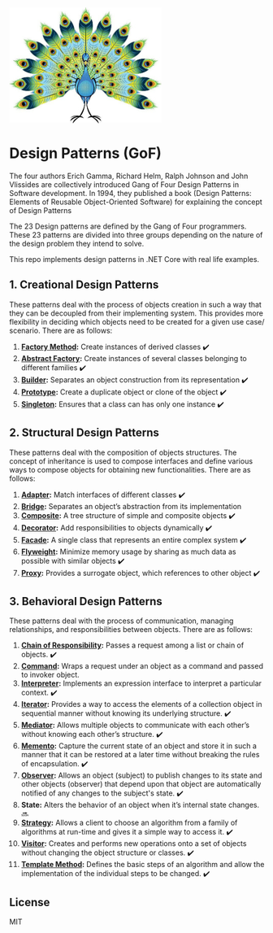 ![Image of Design Patterns](https://github.com/hamzaak/designpatterns/blob/master/assets/peacock.jpg)
# Design Patterns (GoF)
The four authors Erich Gamma, Richard Helm, Ralph Johnson and John Vlissides are collectively introduced Gang of Four Design Patterns in Software development. In 1994, they published a book (Design Patterns: Elements of Reusable Object-Oriented Software) for explaining the concept of Design Patterns

The 23 Design patterns are defined by the Gang of Four programmers. These 23 patterns are divided into three groups depending on the nature of the design problem they intend to solve.

This repo implements design patterns in .NET Core with real life examples.

## 1. Creational Design Patterns
These patterns deal with the process of objects creation in such a way that they can be decoupled from their implementing system. This provides more flexibility in deciding which objects need to be created for a given use case/ scenario. There are as follows:
1. **[Factory Method](factorymethod/):** Create instances of derived classes :heavy_check_mark:
2. **[Abstract Factory](abstractfactory/):** Create instances of several classes belonging to different families :heavy_check_mark:
3. **[Builder](builder/):** Separates an object construction from its representation :heavy_check_mark:
4. **[Prototype](prototype/):** Create a duplicate object or clone of the object :heavy_check_mark:
5. **[Singleton](singleton/):** Ensures that a class can has only one instance :heavy_check_mark:

## 2. Structural Design Patterns
These patterns deal with the composition of objects structures. The concept of inheritance is used to compose interfaces and define various ways to compose objects for obtaining new functionalities. There are as follows:
1. **[Adapter](adapter/):** Match interfaces of different classes :heavy_check_mark:
2. **[Bridge](bridge/):** Separates an object’s abstraction from its implementation 
3. **[Composite](composite/):** A tree structure of simple and composite objects :heavy_check_mark:
4. **[Decorator](decorator/):** Add responsibilities to objects dynamically :heavy_check_mark:
5. **[Facade](facade/):** A single class that represents an entire complex system :heavy_check_mark:
6. **[Flyweight](flyweight/):** Minimize memory usage by sharing as much data as possible with similar objects :heavy_check_mark:
7. **[Proxy](proxy/):** Provides a surrogate object, which references to other object :heavy_check_mark:

## 3. Behavioral Design Patterns
These patterns deal with the process of communication, managing relationships, and responsibilities between objects. There are as follows:
1. **[Chain of Responsibility](chainofresponsibility/):** Passes a request among a list or chain of objects. :heavy_check_mark:
2. **[Command](command/):** Wraps a request under an object as a command and passed to invoker object. 
3. **[Interpreter](interpreter/):** Implements an expression interface to interpret a particular context. :heavy_check_mark:
4. **[Iterator](iterator/):** Provides a way to access the elements of a collection object in sequential manner without knowing its underlying structure. :heavy_check_mark:
5. **[Mediator](mediator/):** Allows multiple objects to communicate with each other’s without knowing each other’s structure. :heavy_check_mark:
6. **[Memento](memento/):** Capture the current state of an object and store it in such a manner that it can be restored at a later time without breaking the rules of encapsulation. :heavy_check_mark:
7. **[Observer](observer/):** Allows an object (subject) to publish changes to its state and other objects (observer) that depend upon that object are automatically notified of any changes to the subject's state. :heavy_check_mark:
8. **State:** Alters the behavior of an object when it’s internal state changes. :soon:
9. **[Strategy](strategy/):** Allows a client to choose an algorithm from a family of algorithms at run-time and gives it a simple way to access it. :heavy_check_mark:
10. **[Visitor](visitor/):** Creates and performs new operations onto a set of objects without changing the object structure or classes. :heavy_check_mark:
11. **[Template Method](templatemethod/):** Defines the basic steps of an algorithm and allow the implementation of the individual steps to be changed. :heavy_check_mark:

License
----

MIT